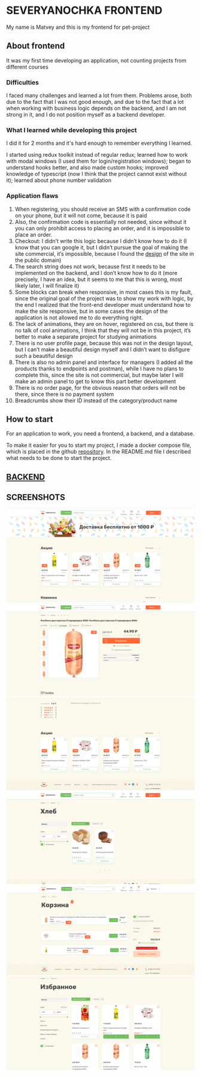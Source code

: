 # SEVERYANOCHKA FRONTEND

My name is Matvey and this is my frontend for pet-project

## About frontend

It was my first time developing an application, not counting projects from different courses

### Difficulties

I faced many challenges and learned a lot from them.
Problems arose, both due to the fact that I was not good enough, and due to the fact that a lot when working with business logic depends on the backend,
and I am not strong in it, and I do not position myself as a backend developer.

### What I learned while developing this project

I did it for 2 months and it's hard enough to remember everything I learned.

I started using redux toolkit instead of regular redux; learned how to work with modal windows (I used them for login/registration windows); began to understand hooks better, and also made custom hooks; improved knowledge of typescript (now I think that the project cannot exist without it); learned about phone number validation

### Application flaws

1. When registering, you should receive an SMS with a confirmation code on your phone, but it will not come, because it is paid
2. Also, the confirmation code is essentially not needed, since without it you can only prohibit access to placing an order, and it is impossible to place an order.
3. Checkout: I didn’t write this logic because I didn’t know how to do it (I know that you can google it, but I didn’t pursue the goal of making the site commercial, it’s impossible, because I found the [design](https://zasovskiy.ru/dizajn-sajta-severyanochki/) of the site in the public domain)
4. The search string does not work, because first it needs to be implemented on the backend, and I don’t know how to do it (more precisely, I have an idea, but it seems to me that this is wrong, most likely later, I will finalize it)
5. Some blocks can break when responsive, in most cases this is my fault, since the original goal of the project was to show my work with logic, by the end I realized that the front-end developer must understand how to make the site responsive, but in some cases the design of the application is not allowed me to do everything right.
6. The lack of animations, they are on hover, registered on css, but there is no talk of cool animations, I think that they will not be in this project, it’s better to make a separate project for studying animations
7. There is no user profile page, because this was not in the design layout, but I can’t make a beautiful design myself and I didn’t want to disfigure such a beautiful design
8. There is also no admin panel and interface for managers (I added all the products thanks to endpoints and postman), while I have no plans to complete this, since the site is not commercial, but maybe later I will make an admin panel to get to know this part better development
9. There is no order page, for the obvious reason that orders will not be there, since there is no payment system
10. Breadcrumbs show their ID instead of the category/product name

## How to start

For an application to work, you need a frontend, a backend, and a database.

To make it easier for you to start my project, I made a docker compose file, which is placed in the github [repository](https://github.com/f1le47/severyanochka-docker). In the README.md file I described what needs to be done to start the project.

## [BACKEND](https://github.com/f1le47/severyanochka-backend)

## SCREENSHOTS
![Image alt](https://github.com/f1le47/severyanochka-frontend/raw/master/src/assets/projectScreens/1.png)
![Image alt](https://github.com/f1le47/severyanochka-frontend/raw/master/src/assets/projectScreens/2.png)
![Image alt](https://github.com/f1le47/severyanochka-frontend/raw/master/src/assets/projectScreens/3.png)
![Image alt](https://github.com/f1le47/severyanochka-frontend/raw/master/src/assets/projectScreens/4.png)
![Image alt](https://github.com/f1le47/severyanochka-frontend/raw/master/src/assets/projectScreens/5.png)
![Image alt](https://github.com/f1le47/severyanochka-frontend/raw/master/src/assets/projectScreens/6.png)
